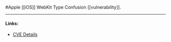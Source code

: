 #Apple 
[[iOS]] WebKit Type Confusion [[vulnerability]].

---
#### Links:
- [CVE Details](https://www.cvedetails.com/cve/CVE-2020-9933/)
